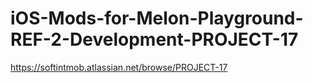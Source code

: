 # iOS-Mods-for-Melon-Playground-REF-2-Development-PROJECT-17
https://softintmob.atlassian.net/browse/PROJECT-17

